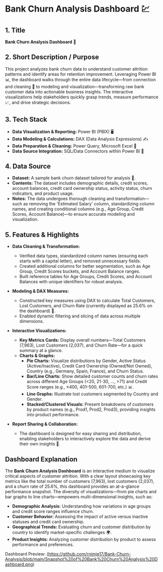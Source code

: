 # Bank Churn Analysis Dashboard 💹

## 1. Title
**Bank Churn Analysis Dashboard** 💼

## 2. Short Description / Purpose
This project analyzes bank churn data to understand customer attrition patterns and identify areas for retention improvement. Leveraging Power BI 📊, the dashboard walks through the entire data lifecycle—from connection and cleaning 🧹 to modeling and visualization—transforming raw bank customer data into actionable business insights. The interactive visualizations help stakeholders quickly grasp trends, measure performance 📈, and drive strategic decisions.

## 3. Tech Stack
- **Data Visualization & Reporting:** Power BI (PBIX) 🖥️
- **Data Modeling & Calculations:** DAX (Data Analysis Expressions) ✍️
- **Data Preparation & Cleaning:** Power Query, Microsoft Excel 🧹
- **Data Source Integration:** SQL/Data Connectors within Power BI 🔗

## 4. Data Source
- **Dataset:** A sample bank churn dataset tailored for analysis 📁.
- **Contents:** The dataset includes demographic details, credit scores, account balances, credit card ownership status, activity status, churn indicators, and product usage.
- **Notes:** The data undergoes thorough cleaning and transformation—such as removing the 'Estimated Salary' column, standardizing column names, and creating conditional columns (e.g., Age Group, Credit Scores, Account Balance)—to ensure accurate modeling and visualization.

## 5. Features & Highlights
- **Data Cleaning & Transformation:**  
  - Verified data types, standardized column names (ensuring each starts with a capital letter), and removed unnecessary fields.
  - Created additional columns for better segmentation, such as Age Group, Credit Scores buckets, and Account Balance ranges.
  - Built reference tables for Age Groups, Credit Scores, and Account Balances with unique identifiers for robust analysis.
  
- **Modeling & DAX Measures:**  
  - Constructed key measures using DAX to calculate Total Customers, Lost Customers, and Churn Rate (currently displayed as 25.6% on the dashboard) 🔢.
  - Enabled dynamic filtering and slicing of data across multiple dimensions.

- **Interactive Visualizations:**  
  - **Key Metrics Cards:** Display overall numbers—Total Customers (7,963), Lost Customers (2,037), and Churn Rate—for a quick summary at a glance.
  - **Charts & Graphs:**  
    - **Pie Charts:** Visualize distributions by Gender, Active Status (Active/Inactive), Credit Card Ownership (Owned/Not Owned), Country (e.g., Germany, Spain, France), and Churn Status.
    - **Bar/Line Charts:** Show detailed customer counts and churn rates across different Age Groups (<20, 21-30, …, >71) and Credit Score ranges (e.g., ≤400, 401-500, 601-700, etc.) 📊.
    - **Line Graphs:** Illustrate lost customers segmented by Country and Gender.
    - **Stacked/Clustered Visuals:** Present breakdowns of customers by product names (e.g., Prod1, Prod2, Prod3), providing insights into product performance.
    
- **Report Sharing & Collaboration:**  
  - The dashboard is designed for easy sharing and distribution, enabling stakeholders to interactively explore the data and derive their own insights 📨.

## Dashboard Explanation
The **Bank Churn Analysis Dashboard** is an interactive medium to visualize critical aspects of customer attrition. With a clear layout showcasing key metrics like the total number of customers (7,963), lost customers (2,037), and a churn rate of 25.6%, this dashboard provides an at-a-glance performance snapshot. The diversity of visualizations—from pie charts and bar graphs to line charts—empowers multi-dimensional insights, such as:

- **Demographic Analysis:** Understanding how variations in age groups and credit score ranges influence churn.
- **Customer Behavior:** Assessing the impact of active versus inactive statuses and credit card ownership.
- **Geographical Trends:** Evaluating churn and customer distribution by country to identify market-specific challenges 🌍.
- **Product Insights:** Analyzing customer distribution by product to assess performance and preferences.

Dashboard Preview: (https://github.com/rnimje17/Bank-Churn-Analysis/blob/main/Snapshot%20of%20Bank%20Churn%20Analysis%20Dashboard.png)

